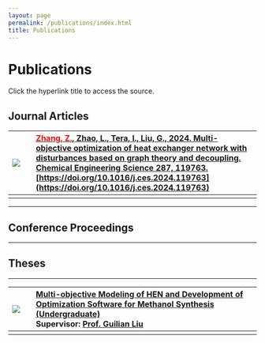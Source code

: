 ```yaml
---
layout: page
permalink: /publications/index.html
title: Publications
---
```


# Publications
Click the hyperlink title to access the source.

## Journal Articles

|<img src="https://zixuanchang.github.io/article/graphical_abstruct.jpg">| |[<font color="red">Zhang, Z.</font>, Zhao, L., Tera, I., Liu, G., 2024. Multi-objective optimization of heat exchanger network with disturbances based on graph theory and decoupling. Chemical Engineering Science 287, 119763. ](https://zixuanchang.github.io/article/1-s2.0-S0009250924000630-main.pdf)<br>[https://doi.org/10.1016/j.ces.2024.119763](https://doi.org/10.1016/j.ces.2024.119763)|
|:- |-|:------|
| || | 

---
## Conference Proceedings
---
## Theses
---

|<img src="https://zixuanchang.github.io/project/HEN/post.PNG">| |[Multi-objective Modeling of HEN and Development of Optimization Software for Methanol Synthesis (Undergraduate)](https://https://zixuanchang.github.io/project/HEN/zzx-s_project.zip)<br>**Supervisor:** [Prof. Guilian Liu](https://gr.xjtu.edu.cn/en/web/guilianliui/home)|
|:- |-|:------|
| || | 




